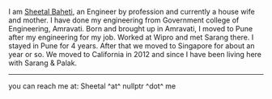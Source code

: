 I am <a href="https://sheetal.xyz">Sheetal Baheti</a>, an Engineer by profession and currently a house wife and mother.
I have done my engineering from Government college of Engineering, Amravati. Born and brought up in Amravati, I moved to Pune after my engineering for my job. Worked at Wipro and met Sarang there. I stayed in Pune for 4 years. After that we moved to Singapore for about an year or so. We moved to California in 2012 and since I have been living here with Sarang & Palak.

----
you can reach me at: Sheetal ^at^ nullptr ^dot^ me

